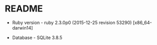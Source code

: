 # README

* Ruby version - ruby 2.3.0p0 (2015-12-25 revision 53290) [x86_64-darwin14]

* Database - SQLite 3.8.5


